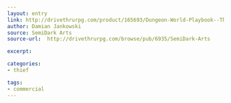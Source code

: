 ```yaml
---
layout: entry
link: http://drivethrurpg.com/product/165693/Dungeon-World-Playbook--The-Master-Dancer-Thief---Rogue-Trope
author: Damian Jankowski
source: SemiDark Arts
source-url:  http://drivethrurpg.com/browse/pub/6935/SemiDark-Arts

excerpt:

categories:
- thief

tags:
- commercial
---
```

